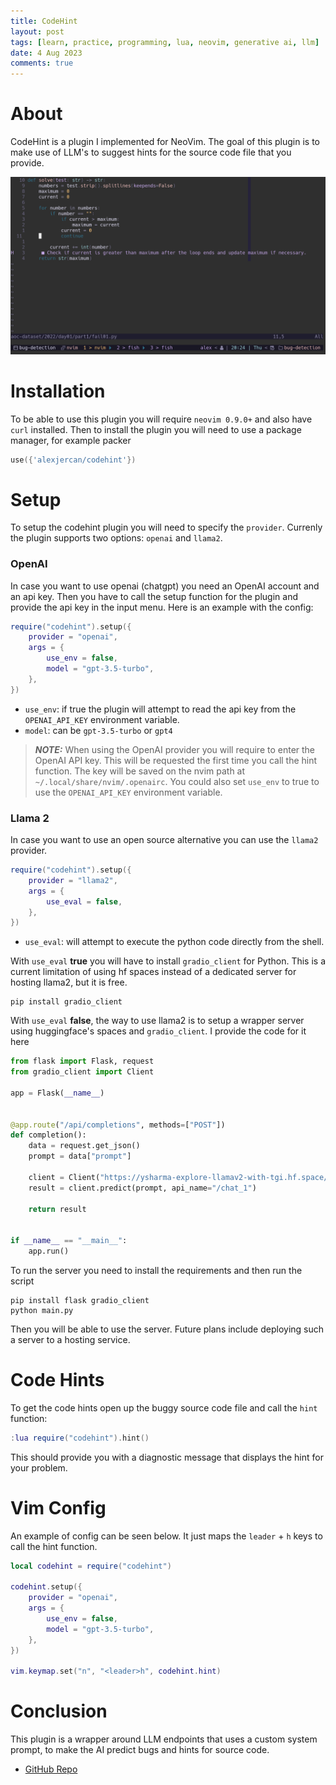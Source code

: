 ```yaml
---
title: CodeHint
layout: post
tags: [learn, practice, programming, lua, neovim, generative ai, llm]
date: 4 Aug 2023
comments: true
---
```


# About

CodeHint is a plugin I implemented for NeoVim. The goal of this plugin is to
make use of LLM's to suggest hints for the source code file that you provide.

<p align="center">
  <img src="/images/codehint/01.png" width="1000"/>
</p>

# Installation

To be able to use this plugin you will require `neovim 0.9.0+` and also have
`curl` installed. Then to install the plugin you will need to use a package
manager, for example packer

```lua
use({'alexjercan/codehint'})
```

# Setup

To setup the codehint plugin you will need to specify the `provider`. Currenly
the plugin supports two options: `openai` and `llama2`.

### OpenAI

In case you want to use openai (chatgpt) you need an OpenAI account
and an api key. Then you have to call the setup function for the plugin and
provide the api key in the input menu. Here is an example with the config:

```lua
require("codehint").setup({
    provider = "openai",
    args = {
        use_env = false,
        model = "gpt-3.5-turbo",
    },
})
```

- `use_env`: if true the plugin will attempt to read the api key from the
  `OPENAI_API_KEY` environment variable.
- `model`: can be `gpt-3.5-turbo` or `gpt4`

> **_NOTE:_** When using the OpenAI provider you will require to enter the
OpenAI API key. This will be requested the first time you call the hint
function. The key will be saved on the nvim path at
`~/.local/share/nvim/.openairc`. You could also set `use_env` to true to use
the `OPENAI_API_KEY` environment variable.

### Llama 2

In case you want to use an open source alternative you can use the `llama2`
provider.

```lua
require("codehint").setup({
    provider = "llama2",
    args = {
        use_eval = false,
    },
})
```

- `use_eval`: will attempt to execute the python code directly from the shell.

With `use_eval` **true** you will have to install `gradio_client` for Python.
This is a current limitation of using hf spaces instead of a dedicated server
for hosting llama2, but it is free.

```console
pip install gradio_client
```

With `use_eval` **false**, the way to use llama2 is to setup a wrapper server
using huggingface's spaces and `gradio_client`. I provide the code for it here

```python
from flask import Flask, request
from gradio_client import Client

app = Flask(__name__)


@app.route("/api/completions", methods=["POST"])
def completion():
    data = request.get_json()
    prompt = data["prompt"]

    client = Client("https://ysharma-explore-llamav2-with-tgi.hf.space/")
    result = client.predict(prompt, api_name="/chat_1")

    return result


if __name__ == "__main__":
    app.run()
```

To run the server you need to install the requirements and then run the script

```console
pip install flask gradio_client
python main.py
```

Then you will be able to use the server. Future plans include deploying such a
server to a hosting service.

# Code Hints

To get the code hints open up the buggy source code file and call the `hint`
function:

```lua
:lua require("codehint").hint()
```

This should provide you with a diagnostic message that displays the hint for
your problem.

# Vim Config

An example of config can be seen below. It just maps the `leader` + `h` keys to
call the hint function.

```lua
local codehint = require("codehint")

codehint.setup({
    provider = "openai",
    args = {
        use_env = false,
        model = "gpt-3.5-turbo",
    },
})

vim.keymap.set("n", "<leader>h", codehint.hint)
```

# Conclusion

This plugin is a wrapper around LLM endpoints that uses a custom system prompt,
to make the AI predict bugs and hints for source code.

- [GitHub Repo](https://github.com/alexjercan/codehint)
